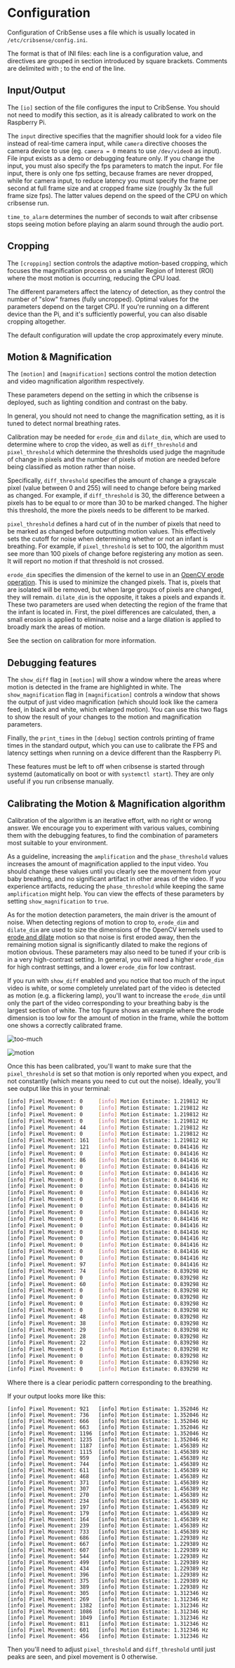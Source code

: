 # Configuration

Configuration of CribSense uses a file which is usually located in `/etc/cribsense/config.ini`.

The format is that of INI files: each line is a configuration value, and directives are grouped in section introduced by square brackets. Comments are delimited with ; to the end of the line.

## Input/Output

The `[io]` section of the file configures the input to CribSense.
You should not need to modify this section, as it is already calibrated to work on the Raspberry Pi.

The `input` directive specifies that the magnifier should look for a video file instead of real-time camera input, while `camera` directive chooses the camera device to use (eg. `camera = 0` means to use `/dev/video0` as input). File input exists as a demo or debugging feature only.
If you change the input, you must also specify the fps parameters to match the input. For file input, there is only one fps setting, because frames are never dropped, while for camera input, to reduce latency you must specify the frame per second at full frame size and at cropped frame size (roughly 3x the full frame size fps). The latter values depend on the speed of the CPU on which cribsense run.

`time_to_alarm` determines the number of seconds to wait after cribsense stops seeing motion before playing an alarm sound through the audio port.

## Cropping

The `[cropping]` section controls the adaptive motion-based cropping, which focuses the magnification process on a smaller Region of Interest (ROI) where the most motion is occurring, reducing the CPU load.

The different parameters affect the latency of detection, as they control the number of "slow" frames (fully uncropped). Optimal values for the parameters depend on the target CPU. If you're running on a different device than the Pi, and it's sufficiently powerful, you can also disable cropping altogether.

The default configuration will update the crop approximately every minute.

## Motion & Magnification

The `[motion]` and `[magnification]` sections control the motion detection and video magnification algorithm respectively.

These parameters depend on the setting in which the cribsense is deployed, such as lighting condition and contrast on the baby.

In general, you should not need to change the magnification setting, as it is tuned to detect normal breathing rates.

Calibration may be needed for `erode_dim` and `dilate_dim`, which are used to determine where to crop the video, as well as `diff_threshold` and `pixel_threshold` which determine the thresholds used judge the magnitude of change in pixels and the number of pixels of motion are needed before being classified as motion rather than noise.

Specifically, `diff_threshold` specifies the amount of change a grayscale pixel (value between 0 and 255) will need to change before being marked as changed. For example, if `diff_threshold` is 30, the difference between a pixels has to be equal to or more than 30 to be marked changed. The higher this threshold, the more the pixels needs to be different to be marked.

`pixel_threshold` defines a hard cut of in the number of pixels that need to be marked as changed before outputting motion values. This effectively sets the cutoff for noise when determining whether or not an infant is breathing. For example, if `pixel_threshold` is set to 100, the algorithm must see more than 100 pixels of change before registering any motion as seen. It will report no motion if that threshold is not crossed.

`erode_dim` specifies the dimension of the kernel to use in an [OpenCV erode operation](http://docs.opencv.org/2.4/doc/tutorials/imgproc/erosion_dilatation/erosion_dilatation.html). This is used to minimize the changed pixels. That is, pixels that are isolated will be removed, but when large groups of pixels are changed, they will remain. `dilate_dim` is the opposite, it takes a pixels and expands it. These two parameters are used when detecting the region of the frame that the infant is located in. First, the pixel differences are calculated, then, a small erosion is applied to eliminate noise and a large dilation is applied to broadly mark the areas of motion.

See the section on calibration for more information.

## Debugging features

The `show_diff` flag in `[motion]` will show a window where the areas where motion is detected in the frame are highlighted in white. The `show_magnification` flag in `[magnification]` controls a window that shows the output of just video magnification (which should look like the camera feed, in black and white, which enlarged motion).
You can use this two flags to show the result of your changes to the motion and magnification parameters.

Finally, the `print_times` in the `[debug]` section controls printing of frame times in the standard output, which you can use to calibrate the FPS and latency settings when running on a device different than the Raspberry Pi.

These features must be left to off when cribsense is started through systemd (automatically on boot or with `systemctl start`). They are only useful if you run cribsense manually.

## Calibrating the Motion & Magnification algorithm

Calibration of the algorithm is an iterative effort, with no right or wrong answer. We encourage you to experiment with various values, combining them with the debugging features, to find the combination of parameters most suitable to your environment.

As a guideline, increasing the `amplification` and the `phase_threshold` values increases the amount of magnification applied to the input video. You should change these values until you clearly see the movement from your baby breathing, and no significant artifact in other areas of the video. If you experience artifacts, reducing the `phase_threshold` while keeping the same `amplification` might help. You can view the effects of these parameters by setting `show_magnification` to `true`.

As for the motion detection parameters, the main driver is the amount of noise. When detecting regions of motion to crop to, `erode_dim` and `dilate_dim` are used to size the dimensions of the OpenCV kernels used to [erode and dilate](http://docs.opencv.org/2.4/doc/tutorials/imgproc/erosion_dilatation/erosion_dilatation.html) motion so that noise is first eroded away, then the remaining motion signal is significantly dilated to make the regions of motion obvious. These parameters may also need to be tuned if your crib is in a very high-contrast setting. In general, you will need a higher `erode_dim` for high contrast settings, and a lower `erode_dim` for low contrast.

If you run with `show_diff` enabled and you notice that too much of the input video is white, or some completely unrelated part of the video is detected as motion (e.g. a flickering lamp), you'll want to increase the `erode_dim` until only the part of the video corresponding to your breathing baby is the largest section of white. The top figure shows an example where the erode dimension is too low for the amount of motion in the frame, while the bottom one shows a correctly calibrated frame.

![too-much](../img/too-much-motion.png)

![motion](../img/motion.png)

Once this has been calibrated, you'll want to make sure that the `pixel_threshold` is set so that motion is only reported when you expect, and not constantly (which means you need to cut out the noise). Ideally, you'll see output like this in your terminal:

```sh
[info] Pixel Movement: 0	 [info] Motion Estimate: 1.219812 Hz
[info] Pixel Movement: 0	 [info] Motion Estimate: 1.219812 Hz
[info] Pixel Movement: 0	 [info] Motion Estimate: 1.219812 Hz
[info] Pixel Movement: 0	 [info] Motion Estimate: 1.219812 Hz
[info] Pixel Movement: 44	 [info] Motion Estimate: 1.219812 Hz
[info] Pixel Movement: 0	 [info] Motion Estimate: 1.219812 Hz
[info] Pixel Movement: 161	 [info] Motion Estimate: 1.219812 Hz
[info] Pixel Movement: 121	 [info] Motion Estimate: 0.841416 Hz
[info] Pixel Movement: 0	 [info] Motion Estimate: 0.841416 Hz
[info] Pixel Movement: 86	 [info] Motion Estimate: 0.841416 Hz
[info] Pixel Movement: 0	 [info] Motion Estimate: 0.841416 Hz
[info] Pixel Movement: 0	 [info] Motion Estimate: 0.841416 Hz
[info] Pixel Movement: 0	 [info] Motion Estimate: 0.841416 Hz
[info] Pixel Movement: 0	 [info] Motion Estimate: 0.841416 Hz
[info] Pixel Movement: 0	 [info] Motion Estimate: 0.841416 Hz
[info] Pixel Movement: 0	 [info] Motion Estimate: 0.841416 Hz
[info] Pixel Movement: 0	 [info] Motion Estimate: 0.841416 Hz
[info] Pixel Movement: 0	 [info] Motion Estimate: 0.841416 Hz
[info] Pixel Movement: 0	 [info] Motion Estimate: 0.841416 Hz
[info] Pixel Movement: 0	 [info] Motion Estimate: 0.841416 Hz
[info] Pixel Movement: 0	 [info] Motion Estimate: 0.841416 Hz
[info] Pixel Movement: 0	 [info] Motion Estimate: 0.841416 Hz
[info] Pixel Movement: 0	 [info] Motion Estimate: 0.841416 Hz
[info] Pixel Movement: 0	 [info] Motion Estimate: 0.841416 Hz
[info] Pixel Movement: 0	 [info] Motion Estimate: 0.841416 Hz
[info] Pixel Movement: 97	 [info] Motion Estimate: 0.841416 Hz
[info] Pixel Movement: 74	 [info] Motion Estimate: 0.839298 Hz
[info] Pixel Movement: 0	 [info] Motion Estimate: 0.839298 Hz
[info] Pixel Movement: 60	 [info] Motion Estimate: 0.839298 Hz
[info] Pixel Movement: 0	 [info] Motion Estimate: 0.839298 Hz
[info] Pixel Movement: 0	 [info] Motion Estimate: 0.839298 Hz
[info] Pixel Movement: 0	 [info] Motion Estimate: 0.839298 Hz
[info] Pixel Movement: 0	 [info] Motion Estimate: 0.839298 Hz
[info] Pixel Movement: 48	 [info] Motion Estimate: 0.839298 Hz
[info] Pixel Movement: 38	 [info] Motion Estimate: 0.839298 Hz
[info] Pixel Movement: 29	 [info] Motion Estimate: 0.839298 Hz
[info] Pixel Movement: 28	 [info] Motion Estimate: 0.839298 Hz
[info] Pixel Movement: 22	 [info] Motion Estimate: 0.839298 Hz
[info] Pixel Movement: 0	 [info] Motion Estimate: 0.839298 Hz
[info] Pixel Movement: 0	 [info] Motion Estimate: 0.839298 Hz
[info] Pixel Movement: 0	 [info] Motion Estimate: 0.839298 Hz
[info] Pixel Movement: 0	 [info] Motion Estimate: 0.839298 Hz
```
Where there is a clear periodic pattern corresponding to the breathing.

If your output looks more like this:

```
[info] Pixel Movement: 921	 [info] Motion Estimate: 1.352046 Hz
[info] Pixel Movement: 736	 [info] Motion Estimate: 1.352046 Hz
[info] Pixel Movement: 666	 [info] Motion Estimate: 1.352046 Hz
[info] Pixel Movement: 663	 [info] Motion Estimate: 1.352046 Hz
[info] Pixel Movement: 1196	 [info] Motion Estimate: 1.352046 Hz
[info] Pixel Movement: 1235	 [info] Motion Estimate: 1.352046 Hz
[info] Pixel Movement: 1187	 [info] Motion Estimate: 1.456389 Hz
[info] Pixel Movement: 1115	 [info] Motion Estimate: 1.456389 Hz
[info] Pixel Movement: 959	 [info] Motion Estimate: 1.456389 Hz
[info] Pixel Movement: 744	 [info] Motion Estimate: 1.456389 Hz
[info] Pixel Movement: 611	 [info] Motion Estimate: 1.456389 Hz
[info] Pixel Movement: 468	 [info] Motion Estimate: 1.456389 Hz
[info] Pixel Movement: 371	 [info] Motion Estimate: 1.456389 Hz
[info] Pixel Movement: 307	 [info] Motion Estimate: 1.456389 Hz
[info] Pixel Movement: 270	 [info] Motion Estimate: 1.456389 Hz
[info] Pixel Movement: 234	 [info] Motion Estimate: 1.456389 Hz
[info] Pixel Movement: 197	 [info] Motion Estimate: 1.456389 Hz
[info] Pixel Movement: 179	 [info] Motion Estimate: 1.456389 Hz
[info] Pixel Movement: 164	 [info] Motion Estimate: 1.456389 Hz
[info] Pixel Movement: 239	 [info] Motion Estimate: 1.456389 Hz
[info] Pixel Movement: 733	 [info] Motion Estimate: 1.456389 Hz
[info] Pixel Movement: 686	 [info] Motion Estimate: 1.229389 Hz
[info] Pixel Movement: 667	 [info] Motion Estimate: 1.229389 Hz
[info] Pixel Movement: 607	 [info] Motion Estimate: 1.229389 Hz
[info] Pixel Movement: 544	 [info] Motion Estimate: 1.229389 Hz
[info] Pixel Movement: 499	 [info] Motion Estimate: 1.229389 Hz
[info] Pixel Movement: 434	 [info] Motion Estimate: 1.229389 Hz
[info] Pixel Movement: 396	 [info] Motion Estimate: 1.229389 Hz
[info] Pixel Movement: 375	 [info] Motion Estimate: 1.229389 Hz
[info] Pixel Movement: 389	 [info] Motion Estimate: 1.229389 Hz
[info] Pixel Movement: 305	 [info] Motion Estimate: 1.312346 Hz
[info] Pixel Movement: 269	 [info] Motion Estimate: 1.312346 Hz
[info] Pixel Movement: 1382	 [info] Motion Estimate: 1.312346 Hz
[info] Pixel Movement: 1086	 [info] Motion Estimate: 1.312346 Hz
[info] Pixel Movement: 1049	 [info] Motion Estimate: 1.312346 Hz
[info] Pixel Movement: 811	 [info] Motion Estimate: 1.312346 Hz
[info] Pixel Movement: 601	 [info] Motion Estimate: 1.312346 Hz
[info] Pixel Movement: 456	 [info] Motion Estimate: 1.312346 Hz
```
Then you'll need to adjust `pixel_threshold` and `diff_threshold` until just peaks are seen, and pixel movement is 0 otherwise.

